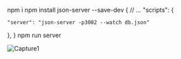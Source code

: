 npm i
npm install json-server --save-dev
{
  // ... 
  "scripts": {
    
    "server": "json-server -p3002 --watch db.json"
  },
}
npm run server

![Capture1](https://github.com/user-attachments/assets/826e920c-506f-428d-93c5-46700d1d08b0)
